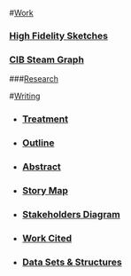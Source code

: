 
#[Work](https://github.com/gabisteele/thesis/blob/master/work)

### [High Fidelity Sketches](https://github.com/gabisteele/thesis/tree/master/work/high%20fidelity%20sketches)

### [CIB Steam Graph](https://github.com/gabisteele/thesis/tree/master/work/CIBsteamgraph)

###[Research](http://www.awwwards.com/sites/love-notes)

#[Writing](https://github.com/gabisteele/thesis/blob/master/writing)

- ### [Treatment](https://docs.google.com/document/d/15Augi7wcEqDfikrevVRiNnDyen9OsmEaMzd2oziuM1Q/edit)

- ### [Outline](https://github.com/gabisteele/thesis/blob/master/writing/outline.md)

- ### [Abstract](https://github.com/gabisteele/thesis/blob/master/writing/abstractTech%2BTraumaConf.md)

- ### [Story Map](https://github.com/gabisteele/thesis/blob/master/writing/storyMap.md)

- ### [Stakeholders Diagram](https://github.com/gabisteele/thesis/blob/master/writing/StakeholdersBreakdownDiagram.pdf)

- ### [Work Cited](https://github.com/gabisteele/thesis/blob/master/writing/WorkCited.md)

- ### [Data Sets & Structures](https://github.com/gabisteele/thesis/blob/master/writing/dataSets%2BStructures.md)



